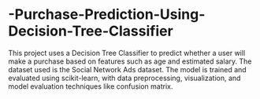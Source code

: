 # -Purchase-Prediction-Using-Decision-Tree-Classifier
This project uses a Decision Tree Classifier to predict whether a user will make a purchase based on features such as age and estimated salary. The dataset used is the Social Network Ads dataset. The model is trained and evaluated using scikit-learn, with data preprocessing, visualization, and model evaluation techniques like confusion matrix.
